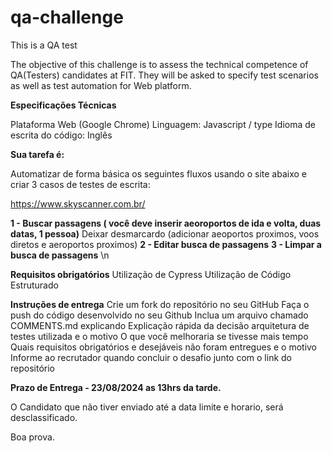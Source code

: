 # qa-challenge
This is a QA test

The objective of this challenge is to assess the technical competence of QA(Testers) candidates at FIT. They will be asked to specify test scenarios as well as test automation for Web platform.

**Especificações Técnicas**

Plataforma Web (Google Chrome)
Linguagem: Javascript / type
Idioma de escrita do código: Inglês

**Sua tarefa é:**

Automatizar de forma básica os seguintes fluxos usando o site abaixo e criar 3 casos de testes de escrita:


https://www.skyscanner.com.br/

**1 - Buscar passagens ( você deve inserir aeoroportos de ida e volta, duas datas, 1 pessoa)** 
Deixar desmarcardo (adicionar aeoportos proximos, voos diretos e aeroportos proximos)
**2 - Editar busca de passagens** 
**3 - Limpar a busca de passagens** \n

**Requisitos obrigatórios**
Utilização de Cypress
Utilização de Código Estruturado


**Instruções de entrega**
Crie um fork do repositório no seu GitHub
Faça o push do código desenvolvido no seu Github
Inclua um arquivo chamado COMMENTS.md explicando
Explicação rápida da decisão arquitetura de testes utilizada e o motivo 
O que você melhoraria se tivesse mais tempo
Quais requisitos obrigatórios e desejáveis não foram entregues e o motivo
Informe ao recrutador quando concluir o desafio junto com o link do repositório

**Prazo de Entrega - 23/08/2024 as 13hrs da tarde.**

O Candidato que não tiver enviado até a data limite e horario, será desclassificado.

Boa prova.

